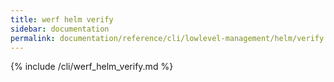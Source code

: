 ```yaml
---
title: werf helm verify
sidebar: documentation
permalink: documentation/reference/cli/lowlevel-management/helm/verify.html
---
```


{% include /cli/werf_helm_verify.md %}

